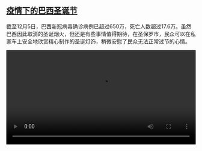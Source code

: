 <!--1607424832000-->
[疫情下的巴西圣诞节](https://www.dw.com/zh/%E7%96%AB%E6%83%85%E4%B8%8B%E7%9A%84%E5%B7%B4%E8%A5%BF%E5%9C%A3%E8%AF%9E%E8%8A%82/a-55862104)
------

<p>截至12月5日，巴西新冠病毒确诊病例已超过650万，死亡人数超过17.6万。虽然巴西因此取消的圣诞烟火，但还是有些事情值得期待，在圣保罗市，民众可以在私家车上安全地欣赏精心制作的圣诞灯饰，稍微安慰了民众无法正常过节的心情。</small></p><video src="https://tvdownloaddw-a.akamaihd.net/dwtv_video/flv/vdt_zh/2020/bchi201208_001_santa3_sd_sor.mp4" controls style="width:100%"></video>
